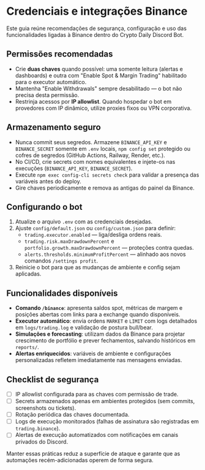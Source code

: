 # Credenciais e integrações Binance

Este guia reúne recomendações de segurança, configuração e uso das funcionalidades ligadas à Binance dentro do Crypto Daily Discord Bot.

## Permissões recomendadas

- Crie **duas chaves** quando possível: uma somente leitura (alertas e dashboards) e outra com "Enable Spot & Margin Trading" habilitado para o executor automático.
- Mantenha "Enable Withdrawals" sempre desabilitado — o bot não precisa desta permissão.
- Restrinja acessos por **IP allowlist**. Quando hospedar o bot em provedores com IP dinâmico, utilize proxies fixos ou VPN corporativa.

## Armazenamento seguro

- Nunca commit seus segredos. Armazene `BINANCE_API_KEY` e `BINANCE_SECRET` somente em `.env` locais, `npm config set` protegido ou cofres de segredos (GitHub Actions, Railway, Render, etc.).
- No CI/CD, crie secrets com nomes equivalentes e injete-os nas execuções (`BINANCE_API_KEY`, `BINANCE_SECRET`).
- Execute `npm exec config-cli secrets check` para validar a presença das variáveis antes do deploy.
- Gire chaves periodicamente e remova as antigas do painel da Binance.

## Configurando o bot

1. Atualize o arquivo `.env` com as credenciais desejadas.
2. Ajuste `config/default.json` ou `config/custom.json` para definir:
   - `trading.executor.enabled` — liga/desliga ordens reais.
   - `trading.risk.maxDrawdownPercent` e `portfolio.growth.maxDrawdownPercent` — proteções contra quedas.
   - `alerts.thresholds.minimumProfitPercent` — alinhado aos novos comandos `/settings profit`.
3. Reinicie o bot para que as mudanças de ambiente e config sejam aplicadas.

## Funcionalidades disponíveis

- **Comando `/binance`**: apresenta saldos spot, métricas de margem e posições abertas com links para a exchange quando disponíveis.
- **Executor automático**: envia ordens `MARKET` e `LIMIT` com logs detalhados em `logs/trading.log` e validação de postura bull/bear.
- **Simulações e forecasting**: utilizam dados da Binance para projetar crescimento de portfólio e prever fechamentos, salvando históricos em `reports/`.
- **Alertas enriquecidos**: variáveis de ambiente e configurações personalizadas refletem imediatamente nas mensagens enviadas.

## Checklist de segurança

- [ ] IP allowlist configurada para as chaves com permissão de trade.
- [ ] Secrets armazenados apenas em ambientes protegidos (sem commits, screenshots ou tickets).
- [ ] Rotação periódica das chaves documentada.
- [ ] Logs de execução monitorados (falhas de assinatura são registradas em `trading.binance`).
- [ ] Alertas de execução automatizados com notificações em canais privados do Discord.

Manter essas práticas reduz a superfície de ataque e garante que as automações recém-adicionadas operem de forma segura.
